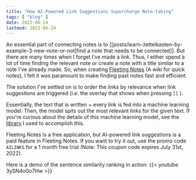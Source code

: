 ```yaml
---
title: "How AI-Powered Link Suggestions Supercharge Note-taking"
tags: [ "blog" ]
date: 2022-06-24
lastmod: 2022-06-24
---
```

An essential part of connecting notes is to [[posts/learn-zettelkasten-by-example-3-new-note-or-not|find a note that needs to be connected]]. But there are many times when I forget I've made a link. Thus, I either spend a lot of time finding the relevant note or create a note with a title similar to a note I've already made. So, when creating [Fleeting Notes](https://fleetingnotes.app) (A wiki for quick notes), I felt it was paramount to make finding past notes fast and efficient. 

The solution I've settled on is to order the links by relevance when link suggestions are triggered (i.e. the overlay that shows when pressing `[[` ).

Essentially, the text that is written + every link is fed into a machine learning model. Then, the model spits out the most relevant links for the given text. If you're curious about the details of this machine learning model, see the [library](https://www.npmjs.com/package/@tensorflow-models/universal-sentence-encoder) I used to accomplish this.

Fleeting Notes is a free application, but AI-powered link suggestions is a paid feature in Fleeting Notes. If you want to try it out, use the promo code `AILINKS` for a 1 month free trial (Note: This coupon code expires July 31st, 2022).

Here is a demo of the sentence similarity ranking in action:
{{< youtube 3ySN4o0o7Hw >}}